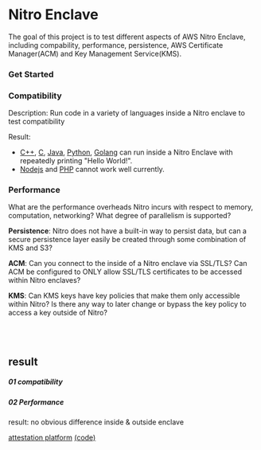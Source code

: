 # Nitro Enclave

The goal of this project is to test different aspects of AWS Nitro Enclave, including compability, performance, persistence, AWS Certificate Manager(ACM) and Key Management Service(KMS).


### Get Started


### Compatibility

Description: Run code in a variety of languages inside a Nitro enclave to test compatibility

Result: 
- [C++](/01Compatibility/test1/), [C](/01Compatibility/test2/), [Java](/01Compatibility/test3/), [Python](/01Compatibility/test4/), [Golang](/01Compatibility/test6/) can run inside a Nitro Enclave with repeatedly printing "Hello World!".
- [Nodejs](/01Compatibility/test5/) and [PHP](/01Compatibility/test7/) cannot work well currently.



### Performance

What are the performance overheads Nitro incurs with respect to memory, computation, networking? What degree of parallelism is supported?

**Persistence**: Nitro does not have a built-in way to persist data, but can a secure persistence layer easily be created through some combination of KMS and S3?

**ACM**: Can you connect to the inside of a Nitro enclave via SSL/TLS? Can ACM be configured to ONLY allow SSL/TLS certificates to be accessed within Nitro enclaves?

**KMS**: Can KMS keys have key policies that make them only accessible within Nitro? Is there any way to later change or bypass the key policy to access a key outside of Nitro?


</br>
</br>

## result

##### 01 compatibility


##### 02 Performance

result: no obvious difference inside & outside enclave



[attestation platform](https://trust.multifactor.com/#/nitro)  [(code)](https://github.com/multifactor/trust-center)
